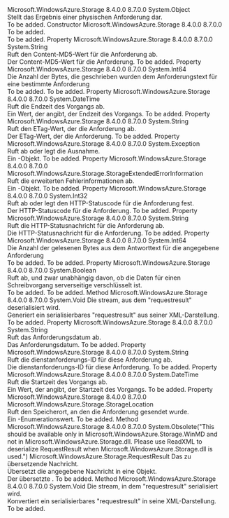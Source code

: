 <Type Name="RequestResult" FullName="Microsoft.WindowsAzure.Storage.RequestResult">
  <TypeSignature Language="C#" Value="public sealed class RequestResult" />
  <TypeSignature Language="ILAsm" Value=".class public auto ansi serializable sealed beforefieldinit RequestResult extends System.Object" />
  <TypeSignature Language="DocId" Value="T:Microsoft.WindowsAzure.Storage.RequestResult" />
  <TypeSignature Language="VB.NET" Value="Public NotInheritable Class RequestResult" />
  <TypeSignature Language="F#" Value="type RequestResult = class" />
  <AssemblyInfo>
    <AssemblyName>Microsoft.WindowsAzure.Storage</AssemblyName>
    <AssemblyVersion>8.4.0.0</AssemblyVersion>
    <AssemblyVersion>8.7.0.0</AssemblyVersion>
  </AssemblyInfo>
  <Base>
    <BaseTypeName>System.Object</BaseTypeName>
  </Base>
  <Interfaces />
  <Docs>
    <summary>
            Stellt das Ergebnis einer physischen Anforderung dar.
            </summary>
    <remarks>To be added.</remarks>
  </Docs>
  <Members>
    <Member MemberName=".ctor">
      <MemberSignature Language="C#" Value="public RequestResult ();" />
      <MemberSignature Language="ILAsm" Value=".method public hidebysig specialname rtspecialname instance void .ctor() cil managed" />
      <MemberSignature Language="DocId" Value="M:Microsoft.WindowsAzure.Storage.RequestResult.#ctor" />
      <MemberSignature Language="VB.NET" Value="Public Sub New ()" />
      <MemberType>Constructor</MemberType>
      <AssemblyInfo>
        <AssemblyName>Microsoft.WindowsAzure.Storage</AssemblyName>
        <AssemblyVersion>8.4.0.0</AssemblyVersion>
        <AssemblyVersion>8.7.0.0</AssemblyVersion>
      </AssemblyInfo>
      <Parameters />
      <Docs>
        <summary>To be added.</summary>
        <remarks>To be added.</remarks>
      </Docs>
    </Member>
    <Member MemberName="ContentMd5">
      <MemberSignature Language="C#" Value="public string ContentMd5 { get; }" />
      <MemberSignature Language="ILAsm" Value=".property instance string ContentMd5" />
      <MemberSignature Language="DocId" Value="P:Microsoft.WindowsAzure.Storage.RequestResult.ContentMd5" />
      <MemberSignature Language="VB.NET" Value="Public ReadOnly Property ContentMd5 As String" />
      <MemberSignature Language="F#" Value="member this.ContentMd5 : string" Usage="Microsoft.WindowsAzure.Storage.RequestResult.ContentMd5" />
      <MemberType>Property</MemberType>
      <AssemblyInfo>
        <AssemblyName>Microsoft.WindowsAzure.Storage</AssemblyName>
        <AssemblyVersion>8.4.0.0</AssemblyVersion>
        <AssemblyVersion>8.7.0.0</AssemblyVersion>
      </AssemblyInfo>
      <ReturnValue>
        <ReturnType>System.String</ReturnType>
      </ReturnValue>
      <Docs>
        <summary>
            Ruft den Content-MD5-Wert für die Anforderung ab. 
            </summary>
        <value>Der Content-MD5-Wert für die Anforderung.</value>
        <remarks>To be added.</remarks>
      </Docs>
    </Member>
    <Member MemberName="EgressBytes">
      <MemberSignature Language="C#" Value="public long EgressBytes { get; set; }" />
      <MemberSignature Language="ILAsm" Value=".property instance int64 EgressBytes" />
      <MemberSignature Language="DocId" Value="P:Microsoft.WindowsAzure.Storage.RequestResult.EgressBytes" />
      <MemberSignature Language="VB.NET" Value="Public Property EgressBytes As Long" />
      <MemberSignature Language="F#" Value="member this.EgressBytes : int64 with get, set" Usage="Microsoft.WindowsAzure.Storage.RequestResult.EgressBytes" />
      <MemberType>Property</MemberType>
      <AssemblyInfo>
        <AssemblyName>Microsoft.WindowsAzure.Storage</AssemblyName>
        <AssemblyVersion>8.4.0.0</AssemblyVersion>
        <AssemblyVersion>8.7.0.0</AssemblyVersion>
      </AssemblyInfo>
      <ReturnValue>
        <ReturnType>System.Int64</ReturnType>
      </ReturnValue>
      <Docs>
        <summary>        
            Die Anzahl der Bytes, die geschrieben wurden dem Anforderungstext für eine bestimmte Anforderung
            </summary>
        <value>To be added.</value>
        <remarks>To be added.</remarks>
      </Docs>
    </Member>
    <Member MemberName="EndTime">
      <MemberSignature Language="C#" Value="public DateTime EndTime { get; }" />
      <MemberSignature Language="ILAsm" Value=".property instance valuetype System.DateTime EndTime" />
      <MemberSignature Language="DocId" Value="P:Microsoft.WindowsAzure.Storage.RequestResult.EndTime" />
      <MemberSignature Language="VB.NET" Value="Public ReadOnly Property EndTime As DateTime" />
      <MemberSignature Language="F#" Value="member this.EndTime : DateTime" Usage="Microsoft.WindowsAzure.Storage.RequestResult.EndTime" />
      <MemberType>Property</MemberType>
      <AssemblyInfo>
        <AssemblyName>Microsoft.WindowsAzure.Storage</AssemblyName>
        <AssemblyVersion>8.4.0.0</AssemblyVersion>
        <AssemblyVersion>8.7.0.0</AssemblyVersion>
      </AssemblyInfo>
      <ReturnValue>
        <ReturnType>System.DateTime</ReturnType>
      </ReturnValue>
      <Docs>
        <summary>
            Ruft die Endzeit des Vorgangs ab.
            </summary>
        <value>Ein <see cref="T:System.DateTime" /> Wert, der angibt, der Endzeit des Vorgangs.</value>
        <remarks>To be added.</remarks>
      </Docs>
    </Member>
    <Member MemberName="Etag">
      <MemberSignature Language="C#" Value="public string Etag { get; }" />
      <MemberSignature Language="ILAsm" Value=".property instance string Etag" />
      <MemberSignature Language="DocId" Value="P:Microsoft.WindowsAzure.Storage.RequestResult.Etag" />
      <MemberSignature Language="VB.NET" Value="Public ReadOnly Property Etag As String" />
      <MemberSignature Language="F#" Value="member this.Etag : string" Usage="Microsoft.WindowsAzure.Storage.RequestResult.Etag" />
      <MemberType>Property</MemberType>
      <AssemblyInfo>
        <AssemblyName>Microsoft.WindowsAzure.Storage</AssemblyName>
        <AssemblyVersion>8.4.0.0</AssemblyVersion>
        <AssemblyVersion>8.7.0.0</AssemblyVersion>
      </AssemblyInfo>
      <ReturnValue>
        <ReturnType>System.String</ReturnType>
      </ReturnValue>
      <Docs>
        <summary>
            Ruft den ETag-Wert, der die Anforderung ab.
            </summary>
        <value>Der ETag-Wert, der die Anforderung.</value>
        <remarks>To be added.</remarks>
      </Docs>
    </Member>
    <Member MemberName="Exception">
      <MemberSignature Language="C#" Value="public Exception Exception { get; set; }" />
      <MemberSignature Language="ILAsm" Value=".property instance class System.Exception Exception" />
      <MemberSignature Language="DocId" Value="P:Microsoft.WindowsAzure.Storage.RequestResult.Exception" />
      <MemberSignature Language="VB.NET" Value="Public Property Exception As Exception" />
      <MemberSignature Language="F#" Value="member this.Exception : Exception with get, set" Usage="Microsoft.WindowsAzure.Storage.RequestResult.Exception" />
      <MemberType>Property</MemberType>
      <AssemblyInfo>
        <AssemblyName>Microsoft.WindowsAzure.Storage</AssemblyName>
        <AssemblyVersion>8.4.0.0</AssemblyVersion>
        <AssemblyVersion>8.7.0.0</AssemblyVersion>
      </AssemblyInfo>
      <ReturnValue>
        <ReturnType>System.Exception</ReturnType>
      </ReturnValue>
      <Docs>
        <summary>
            Ruft ab oder legt die Ausnahme.
            </summary>
        <value>Ein <see cref="T:System.Exception" />-Objekt.</value>
        <remarks>To be added.</remarks>
      </Docs>
    </Member>
    <Member MemberName="ExtendedErrorInformation">
      <MemberSignature Language="C#" Value="public Microsoft.WindowsAzure.Storage.StorageExtendedErrorInformation ExtendedErrorInformation { get; }" />
      <MemberSignature Language="ILAsm" Value=".property instance class Microsoft.WindowsAzure.Storage.StorageExtendedErrorInformation ExtendedErrorInformation" />
      <MemberSignature Language="DocId" Value="P:Microsoft.WindowsAzure.Storage.RequestResult.ExtendedErrorInformation" />
      <MemberSignature Language="VB.NET" Value="Public ReadOnly Property ExtendedErrorInformation As StorageExtendedErrorInformation" />
      <MemberSignature Language="F#" Value="member this.ExtendedErrorInformation : Microsoft.WindowsAzure.Storage.StorageExtendedErrorInformation" Usage="Microsoft.WindowsAzure.Storage.RequestResult.ExtendedErrorInformation" />
      <MemberType>Property</MemberType>
      <AssemblyInfo>
        <AssemblyName>Microsoft.WindowsAzure.Storage</AssemblyName>
        <AssemblyVersion>8.4.0.0</AssemblyVersion>
        <AssemblyVersion>8.7.0.0</AssemblyVersion>
      </AssemblyInfo>
      <ReturnValue>
        <ReturnType>Microsoft.WindowsAzure.Storage.StorageExtendedErrorInformation</ReturnType>
      </ReturnValue>
      <Docs>
        <summary>
            Ruft die erweiterten Fehlerinformationen ab.
            </summary>
        <value>Ein <see cref="T:Microsoft.WindowsAzure.Storage.StorageExtendedErrorInformation" />-Objekt.</value>
        <remarks>To be added.</remarks>
      </Docs>
    </Member>
    <Member MemberName="HttpStatusCode">
      <MemberSignature Language="C#" Value="public int HttpStatusCode { get; set; }" />
      <MemberSignature Language="ILAsm" Value=".property instance int32 HttpStatusCode" />
      <MemberSignature Language="DocId" Value="P:Microsoft.WindowsAzure.Storage.RequestResult.HttpStatusCode" />
      <MemberSignature Language="VB.NET" Value="Public Property HttpStatusCode As Integer" />
      <MemberSignature Language="F#" Value="member this.HttpStatusCode : int with get, set" Usage="Microsoft.WindowsAzure.Storage.RequestResult.HttpStatusCode" />
      <MemberType>Property</MemberType>
      <AssemblyInfo>
        <AssemblyName>Microsoft.WindowsAzure.Storage</AssemblyName>
        <AssemblyVersion>8.4.0.0</AssemblyVersion>
        <AssemblyVersion>8.7.0.0</AssemblyVersion>
      </AssemblyInfo>
      <ReturnValue>
        <ReturnType>System.Int32</ReturnType>
      </ReturnValue>
      <Docs>
        <summary>
            Ruft ab oder legt den HTTP-Statuscode für die Anforderung fest.
            </summary>
        <value>Der HTTP-Statuscode für die Anforderung.</value>
        <remarks>To be added.</remarks>
      </Docs>
    </Member>
    <Member MemberName="HttpStatusMessage">
      <MemberSignature Language="C#" Value="public string HttpStatusMessage { get; }" />
      <MemberSignature Language="ILAsm" Value=".property instance string HttpStatusMessage" />
      <MemberSignature Language="DocId" Value="P:Microsoft.WindowsAzure.Storage.RequestResult.HttpStatusMessage" />
      <MemberSignature Language="VB.NET" Value="Public ReadOnly Property HttpStatusMessage As String" />
      <MemberSignature Language="F#" Value="member this.HttpStatusMessage : string" Usage="Microsoft.WindowsAzure.Storage.RequestResult.HttpStatusMessage" />
      <MemberType>Property</MemberType>
      <AssemblyInfo>
        <AssemblyName>Microsoft.WindowsAzure.Storage</AssemblyName>
        <AssemblyVersion>8.4.0.0</AssemblyVersion>
        <AssemblyVersion>8.7.0.0</AssemblyVersion>
      </AssemblyInfo>
      <ReturnValue>
        <ReturnType>System.String</ReturnType>
      </ReturnValue>
      <Docs>
        <summary>
            Ruft die HTTP-Statusnachricht für die Anforderung ab.
            </summary>
        <value>Die HTTP-Statusnachricht für die Anforderung.</value>
        <remarks>To be added.</remarks>
      </Docs>
    </Member>
    <Member MemberName="IngressBytes">
      <MemberSignature Language="C#" Value="public long IngressBytes { get; set; }" />
      <MemberSignature Language="ILAsm" Value=".property instance int64 IngressBytes" />
      <MemberSignature Language="DocId" Value="P:Microsoft.WindowsAzure.Storage.RequestResult.IngressBytes" />
      <MemberSignature Language="VB.NET" Value="Public Property IngressBytes As Long" />
      <MemberSignature Language="F#" Value="member this.IngressBytes : int64 with get, set" Usage="Microsoft.WindowsAzure.Storage.RequestResult.IngressBytes" />
      <MemberType>Property</MemberType>
      <AssemblyInfo>
        <AssemblyName>Microsoft.WindowsAzure.Storage</AssemblyName>
        <AssemblyVersion>8.4.0.0</AssemblyVersion>
        <AssemblyVersion>8.7.0.0</AssemblyVersion>
      </AssemblyInfo>
      <ReturnValue>
        <ReturnType>System.Int64</ReturnType>
      </ReturnValue>
      <Docs>
        <summary>
            Die Anzahl der gelesenen Bytes aus dem Antworttext für die angegebene Anforderung
            </summary>
        <value>To be added.</value>
        <remarks>To be added.</remarks>
      </Docs>
    </Member>
    <Member MemberName="IsRequestServerEncrypted">
      <MemberSignature Language="C#" Value="public bool IsRequestServerEncrypted { get; }" />
      <MemberSignature Language="ILAsm" Value=".property instance bool IsRequestServerEncrypted" />
      <MemberSignature Language="DocId" Value="P:Microsoft.WindowsAzure.Storage.RequestResult.IsRequestServerEncrypted" />
      <MemberSignature Language="VB.NET" Value="Public ReadOnly Property IsRequestServerEncrypted As Boolean" />
      <MemberSignature Language="F#" Value="member this.IsRequestServerEncrypted : bool" Usage="Microsoft.WindowsAzure.Storage.RequestResult.IsRequestServerEncrypted" />
      <MemberType>Property</MemberType>
      <AssemblyInfo>
        <AssemblyName>Microsoft.WindowsAzure.Storage</AssemblyName>
        <AssemblyVersion>8.4.0.0</AssemblyVersion>
        <AssemblyVersion>8.7.0.0</AssemblyVersion>
      </AssemblyInfo>
      <ReturnValue>
        <ReturnType>System.Boolean</ReturnType>
      </ReturnValue>
      <Docs>
        <summary>
            Ruft ab, und zwar unabhängig davon, ob die Daten für einen Schreibvorgang serverseitige verschlüsselt ist.
            </summary>
        <value>To be added.</value>
        <remarks>To be added.</remarks>
      </Docs>
    </Member>
    <Member MemberName="ReadXml">
      <MemberSignature Language="C#" Value="public void ReadXml (System.Xml.XmlReader reader);" />
      <MemberSignature Language="ILAsm" Value=".method public hidebysig instance void ReadXml(class System.Xml.XmlReader reader) cil managed" />
      <MemberSignature Language="DocId" Value="M:Microsoft.WindowsAzure.Storage.RequestResult.ReadXml(System.Xml.XmlReader)" />
      <MemberSignature Language="VB.NET" Value="Public Sub ReadXml (reader As XmlReader)" />
      <MemberSignature Language="F#" Value="member this.ReadXml : System.Xml.XmlReader -&gt; unit" Usage="requestResult.ReadXml reader" />
      <MemberType>Method</MemberType>
      <AssemblyInfo>
        <AssemblyName>Microsoft.WindowsAzure.Storage</AssemblyName>
        <AssemblyVersion>8.4.0.0</AssemblyVersion>
        <AssemblyVersion>8.7.0.0</AssemblyVersion>
      </AssemblyInfo>
      <ReturnValue>
        <ReturnType>System.Void</ReturnType>
      </ReturnValue>
      <Parameters>
        <Parameter Name="reader" Type="System.Xml.XmlReader" />
      </Parameters>
      <Docs>
        <param name="reader">Die <see cref="T:System.Xml.XmlReader" /> stream, aus dem "requestresult" deserialisiert wird.</param>
        <summary>
            Generiert ein serialisierbares "requestresult" aus seiner XML-Darstellung.
            </summary>
        <remarks>To be added.</remarks>
      </Docs>
    </Member>
    <Member MemberName="RequestDate">
      <MemberSignature Language="C#" Value="public string RequestDate { get; }" />
      <MemberSignature Language="ILAsm" Value=".property instance string RequestDate" />
      <MemberSignature Language="DocId" Value="P:Microsoft.WindowsAzure.Storage.RequestResult.RequestDate" />
      <MemberSignature Language="VB.NET" Value="Public ReadOnly Property RequestDate As String" />
      <MemberSignature Language="F#" Value="member this.RequestDate : string" Usage="Microsoft.WindowsAzure.Storage.RequestResult.RequestDate" />
      <MemberType>Property</MemberType>
      <AssemblyInfo>
        <AssemblyName>Microsoft.WindowsAzure.Storage</AssemblyName>
        <AssemblyVersion>8.4.0.0</AssemblyVersion>
        <AssemblyVersion>8.7.0.0</AssemblyVersion>
      </AssemblyInfo>
      <ReturnValue>
        <ReturnType>System.String</ReturnType>
      </ReturnValue>
      <Docs>
        <summary>
            Ruft das Anforderungsdatum ab.
            </summary>
        <value>Das Anforderungsdatum.</value>
        <remarks>To be added.</remarks>
      </Docs>
    </Member>
    <Member MemberName="ServiceRequestID">
      <MemberSignature Language="C#" Value="public string ServiceRequestID { get; }" />
      <MemberSignature Language="ILAsm" Value=".property instance string ServiceRequestID" />
      <MemberSignature Language="DocId" Value="P:Microsoft.WindowsAzure.Storage.RequestResult.ServiceRequestID" />
      <MemberSignature Language="VB.NET" Value="Public ReadOnly Property ServiceRequestID As String" />
      <MemberSignature Language="F#" Value="member this.ServiceRequestID : string" Usage="Microsoft.WindowsAzure.Storage.RequestResult.ServiceRequestID" />
      <MemberType>Property</MemberType>
      <AssemblyInfo>
        <AssemblyName>Microsoft.WindowsAzure.Storage</AssemblyName>
        <AssemblyVersion>8.4.0.0</AssemblyVersion>
        <AssemblyVersion>8.7.0.0</AssemblyVersion>
      </AssemblyInfo>
      <ReturnValue>
        <ReturnType>System.String</ReturnType>
      </ReturnValue>
      <Docs>
        <summary>
            Ruft die dienstanforderungs-ID für diese Anforderung ab.
            </summary>
        <value>Die dienstanforderungs-ID für diese Anforderung.</value>
        <remarks>To be added.</remarks>
      </Docs>
    </Member>
    <Member MemberName="StartTime">
      <MemberSignature Language="C#" Value="public DateTime StartTime { get; }" />
      <MemberSignature Language="ILAsm" Value=".property instance valuetype System.DateTime StartTime" />
      <MemberSignature Language="DocId" Value="P:Microsoft.WindowsAzure.Storage.RequestResult.StartTime" />
      <MemberSignature Language="VB.NET" Value="Public ReadOnly Property StartTime As DateTime" />
      <MemberSignature Language="F#" Value="member this.StartTime : DateTime" Usage="Microsoft.WindowsAzure.Storage.RequestResult.StartTime" />
      <MemberType>Property</MemberType>
      <AssemblyInfo>
        <AssemblyName>Microsoft.WindowsAzure.Storage</AssemblyName>
        <AssemblyVersion>8.4.0.0</AssemblyVersion>
        <AssemblyVersion>8.7.0.0</AssemblyVersion>
      </AssemblyInfo>
      <ReturnValue>
        <ReturnType>System.DateTime</ReturnType>
      </ReturnValue>
      <Docs>
        <summary>
            Ruft die Startzeit des Vorgangs ab.
            </summary>
        <value>Ein <see cref="T:System.DateTime" /> Wert, der angibt, der Startzeit des Vorgangs.</value>
        <remarks>To be added.</remarks>
      </Docs>
    </Member>
    <Member MemberName="TargetLocation">
      <MemberSignature Language="C#" Value="public Microsoft.WindowsAzure.Storage.StorageLocation TargetLocation { get; }" />
      <MemberSignature Language="ILAsm" Value=".property instance valuetype Microsoft.WindowsAzure.Storage.StorageLocation TargetLocation" />
      <MemberSignature Language="DocId" Value="P:Microsoft.WindowsAzure.Storage.RequestResult.TargetLocation" />
      <MemberSignature Language="VB.NET" Value="Public ReadOnly Property TargetLocation As StorageLocation" />
      <MemberSignature Language="F#" Value="member this.TargetLocation : Microsoft.WindowsAzure.Storage.StorageLocation" Usage="Microsoft.WindowsAzure.Storage.RequestResult.TargetLocation" />
      <MemberType>Property</MemberType>
      <AssemblyInfo>
        <AssemblyName>Microsoft.WindowsAzure.Storage</AssemblyName>
        <AssemblyVersion>8.4.0.0</AssemblyVersion>
        <AssemblyVersion>8.7.0.0</AssemblyVersion>
      </AssemblyInfo>
      <ReturnValue>
        <ReturnType>Microsoft.WindowsAzure.Storage.StorageLocation</ReturnType>
      </ReturnValue>
      <Docs>
        <summary>
            Ruft den Speicherort, an den die Anforderung gesendet wurde.
            </summary>
        <value>Ein <see cref="T:Microsoft.WindowsAzure.Storage.StorageLocation" />-Enumerationswert.</value>
        <remarks>To be added.</remarks>
      </Docs>
    </Member>
    <Member MemberName="TranslateFromExceptionMessage">
      <MemberSignature Language="C#" Value="public static Microsoft.WindowsAzure.Storage.RequestResult TranslateFromExceptionMessage (string message);" />
      <MemberSignature Language="ILAsm" Value=".method public static hidebysig class Microsoft.WindowsAzure.Storage.RequestResult TranslateFromExceptionMessage(string message) cil managed" />
      <MemberSignature Language="DocId" Value="M:Microsoft.WindowsAzure.Storage.RequestResult.TranslateFromExceptionMessage(System.String)" />
      <MemberSignature Language="VB.NET" Value="Public Shared Function TranslateFromExceptionMessage (message As String) As RequestResult" />
      <MemberSignature Language="F#" Value="static member TranslateFromExceptionMessage : string -&gt; Microsoft.WindowsAzure.Storage.RequestResult" Usage="Microsoft.WindowsAzure.Storage.RequestResult.TranslateFromExceptionMessage message" />
      <MemberType>Method</MemberType>
      <AssemblyInfo>
        <AssemblyName>Microsoft.WindowsAzure.Storage</AssemblyName>
        <AssemblyVersion>8.4.0.0</AssemblyVersion>
        <AssemblyVersion>8.7.0.0</AssemblyVersion>
      </AssemblyInfo>
      <Attributes>
        <Attribute>
          <AttributeName>System.Obsolete("This should be available only in Microsoft.WindowsAzure.Storage.WinMD and not in Microsoft.WindowsAzure.Storage.dll. Please use ReadXML to deserialize RequestResult when Microsoft.WindowsAzure.Storage.dll is used.")</AttributeName>
        </Attribute>
      </Attributes>
      <ReturnValue>
        <ReturnType>Microsoft.WindowsAzure.Storage.RequestResult</ReturnType>
      </ReturnValue>
      <Parameters>
        <Parameter Name="message" Type="System.String" />
      </Parameters>
      <Docs>
        <param name="message">Das zu übersetzende Nachricht.</param>
        <summary>
            Übersetzt die angegebene Nachricht in eine <see cref="T:Microsoft.WindowsAzure.Storage.RequestResult" /> Objekt.
            </summary>
        <returns>Der übersetzte <see cref="T:Microsoft.WindowsAzure.Storage.RequestResult" />.</returns>
        <remarks>To be added.</remarks>
      </Docs>
    </Member>
    <Member MemberName="WriteXml">
      <MemberSignature Language="C#" Value="public void WriteXml (System.Xml.XmlWriter writer);" />
      <MemberSignature Language="ILAsm" Value=".method public hidebysig instance void WriteXml(class System.Xml.XmlWriter writer) cil managed" />
      <MemberSignature Language="DocId" Value="M:Microsoft.WindowsAzure.Storage.RequestResult.WriteXml(System.Xml.XmlWriter)" />
      <MemberSignature Language="VB.NET" Value="Public Sub WriteXml (writer As XmlWriter)" />
      <MemberSignature Language="F#" Value="member this.WriteXml : System.Xml.XmlWriter -&gt; unit" Usage="requestResult.WriteXml writer" />
      <MemberType>Method</MemberType>
      <AssemblyInfo>
        <AssemblyName>Microsoft.WindowsAzure.Storage</AssemblyName>
        <AssemblyVersion>8.4.0.0</AssemblyVersion>
        <AssemblyVersion>8.7.0.0</AssemblyVersion>
      </AssemblyInfo>
      <ReturnValue>
        <ReturnType>System.Void</ReturnType>
      </ReturnValue>
      <Parameters>
        <Parameter Name="writer" Type="System.Xml.XmlWriter" />
      </Parameters>
      <Docs>
        <param name="writer">Die <see cref="T:System.Xml.XmlWriter" /> stream, in dem "requestresult" serialisiert wird.</param>
        <summary>
            Konvertiert ein serialisierbares "requestresult" in seine XML-Darstellung.
            </summary>
        <remarks>To be added.</remarks>
      </Docs>
    </Member>
  </Members>
</Type>